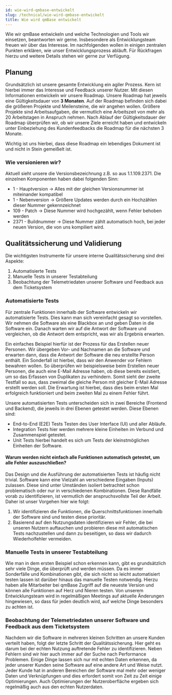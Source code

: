 ```yaml
---
id: wie-wird-qmbase-entwickelt
slug: /technical/wie-wird-qmbase-entwickelt
title: Wie wird qmBase entwickelt
---
```


Wie wir qmBase entwickeln und welche Technologien und Tools wir einsetzen, beantworten wir gerne. Insbesondere als Entwicklungsteam freuen wir über das Interesse.
Im nachfolgenden wollen in einigen zentralen Punkten erklären, wie unser Entwicklungsprozess abläuft. Für Rückfragen hierzu und weitere Details stehen wir gerne zur Verfügung.

## Planung

Grundsätzlich ist unsere gesamte Entwicklung ein agiler Prozess. Kern ist hierbei immer das Interesse und Feedback unserer Nutzer. Mit diesen Informationen entwickeln wir unsere Roadmap.
Unsere Roadmap hat jeweils eine Gültigkeitsdauer von **3 Monaten**. Auf der Roadmap befinden sich dabei die größeren Projekte und Meilensteine, die wir angehen wollen.
Größere Projekte sind Arbeitsaufgaben, die vermutlich eine Arbeitszeit von mehr als 20 Arbeitstagen in Anspruch nehmen.
Nach Ablauf der Gültigkeitsdauer der Roadmap überprüfen wir, ob wir unsere Ziele erreicht haben und entwickeln unter Einbeziehung des Kundenfeedbacks die Roadmap für die nächsten 3 Monate.

Wichtig ist uns hierbei, dass diese Roadmap ein lebendiges Dokument ist und nicht in Stein gemeißelt ist.

### Wie versionieren wir?

Aktuell sieht unsere die Versionsbezeichnung z.B. so aus 1.1.109.2371. Die einzelnen Komponenten haben dabei folgenden Sinn:

- 1 - Hauptversion → Alles mit der gleichen Versionsnummer ist miteinander kompatibel
- 1 - Nebenversion → Größere Updates werden durch ein Hochzählen dieser Nummer gekennzeichnet
- 109 - Patch → Diese Nummer wird hochgezählt, wenn Fehler behoben werden
- 2371 - Buildnummer → Diese Nummer zählt automatisch hoch, bei jeder neuen Version, die von uns kompiliert wird.

## Qualitätssicherung und Validierung

Die wichtigsten Instrumente für unsere interne Qualitätssicherung sind drei Aspekte:

1. Automatisierte Tests
2. Manuelle Tests in unserer Testabteilung
3. Beobachtung der Telemetriedaten unserer Software und Feedback aus dem Ticketsystem

### Automatisierte Tests

Für zentrale Funktionen innerhalb der Software entwickeln wir automatisierte Tests. Dies kann man sich vereinfacht gesagt so vorstellen.
Wir nehmen die Software als eine Blackbox an und geben Daten in die Software ein. Danach warten wir auf die Antwort der Software und vergleichen, ob die Antwort dem entspricht, was wir als Ergebnis erwarten.

Ein einfaches Beispiel hierfür ist der Prozess für das Erstellen neuer Personen. Wir übergeben Vor- und Nachnamen an die Software und erwarten dann, dass die Antwort der Software die neu erstellte Person enthält.
Ein Sonderfall ist hierbei, dass wir den Anwender vor Fehlern bewahren wollen. So überprüfen wir beispielsweise beim Erstellen neuer Personen, die auch eine E-Mail Adresse haben, ob diese bereits existiert, um so das Erfassen von Duplikaten zu verhindern.
Somit sieht der zweite Testfall so aus, dass zweimal die gleiche Person mit gleicher E-Mail Adresse erstellt werden soll. Die Erwartung ist hierbei, dass dies beim ersten Mal erfolgreich funktioniert und beim zweiten Mal zu einem Fehler führt.

Unsere automatisierten Tests unterscheiden sich in zwei Bereiche (Frontend und Backend), die jeweils in drei Ebenen getestet werden. Diese Ebenen sind:

- End-to-End (E2E) Tests Testen des User Interface (UI) und aller Abläufe.
- Integration Tests hier werden mehrere kleine Einheiten im Verbund und Zusammenspiel getestet.
- Unit Tests hierbei handelt es sich um Tests der kleinstmöglichen Einheiten der Software.

#### Warum werden nicht einfach alle Funktionen automatisch getestet, um alle Fehler auszuschließen?

Das Design und die Ausführung der automatisierten Tests ist häufig nicht trivial. Software kann eine Vielzahl an verschiedene Eingaben (Inputs) zulassen.
Diese sind unter Umständen isoliert betrachtet schon problematisch oder nur in verschiedenen Kombinationen. Diese Randfälle vorab zu identifizieren, ist vermutlich der anspruchsvollste Teil der Arbeit. Daher ist unser Vorgehen hier wie folgt:

1. Wir identifizieren die Funktionen, die Querschnittsfunktionen innerhalb der Software sind und testen diese prioritär.
2. Basierend auf den Nutzungsdaten identifizieren wir Fehler, die bei unseren Nutzern auftauchen und probieren diese mit automatischen Tests nachzustellen und dann zu beseitigen, so dass wir dadurch Wiederholfehler vermeiden.

### Manuelle Tests in unserer Testabteilung

Wie man in dem ersten Beispiel schon erkennen kann, gibt es grundsätzlich sehr viele Dinge, die überprüft und werden müssen. Da es immer Sonderfälle und Kombinationen gibt, die sich nicht so leicht automatisiert testen lassen ist darüber hinaus das manuelle Testen notwendig. Hierzu haben alle Mitarbeiter bei qmBase Zugriff auf die neueste Version und können alle Funktionen auf Herz und Nieren testen. Von unserem Entwicklungsteam wird in regelmäßigen Meetings auf aktuelle Änderungen hingewiesen, so dass für jeden deutlich wird, auf welche Dinge besonders zu achten ist.

### Beobachtung der Telemetriedaten unserer Software und Feedback aus dem Ticketsystem

Nachdem wir die Software in mehreren kleinen Schritten an unsere Kunden verteilt haben, folgt der letzte Schritt der Qualitätssicherung. Hier geht es darum bei der echten Nutzung auftretende Fehler zu identifizieren.
Neben Fehlern sind wir hier auch immer auf der Suche nach Performance Problemen. Einige Dinge lassen sich nur mit echten Daten erkennen, da jeder unserer Kunden seine Software auf eine andere Art und Weise nutzt.
Jeder Kunde hat in anderen Bereichen der Software mal mehr oder weniger Daten und Verknüpfungen und dies erfordert somit von Zeit zu Zeit einige Optimierungen. Auch Optimierungen der Nutzeroberfläche ergeben sich regelmäßig auch aus den echten Nutzerdaten.
